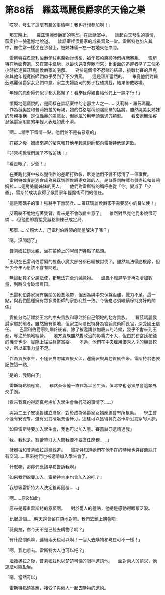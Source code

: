 # 第88話　羅茲瑪麗侯爵家的天倫之樂

「哎呀，發生了這麼有趣的事情啊！我也好想參加啊！」

　那天晚上。
　羅茲瑪麗侯爵家的宅邸。在談話室中。
　談起白天發生的事情，薇奧拉一臉遺憾地說道。
　談話室裡侯爵家的成員齊聚一堂。雷斯特也加入其中，像往常一樣坐在沙發上，被姊妹倆一左一右地夾在中間。

　雷斯特在巴雷利伯爵領結束魔物討伐後，被年輕的魔術師們挑戰賽跑。
　雷斯特在地面奔跑，又在空中飛馳，以最快速度奔馳而來，比後面的追趕者早了三個多小時抵達羅茲瑪麗侯爵家的宅邸。
　對於這個慘不忍睹的結果，挑戰比賽的尼克和其他年輕魔術師們似乎受到了不少責罵。
　這是理所當然的。
　畢竟他們對羅茲瑪麗侯爵家女兒們中意、家主夫婦認可的男子找碴挑戰，結果慘敗收場。

「年輕的魔術師們似乎都太鬆懈了！看來我得親自給他們上一課才行！」

　憤慨地這麼說的，是同樣在談話室中的宅邸主人之一……艾莉絲・羅茲瑪麗。
　作為薇奧拉和普莉姆拉的母親，她的性格堪稱頭腦簡單的猛將。雖然與美女姊妹的母親相稱，是位豔麗的美魔女，但她屬於用拳頭溝通的類型。
　看來她無法容忍侯爵家附屬的年輕人表現如此不濟。

「啊……請手下留情一點。他們並不是有惡意的」

　在那之後，姍姍來遲的尼克和其他年輕魔術師都向雷斯特低頭道歉。

『非常抱歉我們說了不敬的話！』

『看走眼了，少爺！』

　在賽跑比賽中被以壓倒性的差距打敗後，尼克他們不得不認清了一個事實。
　雷斯特確實是適合成為羅茲瑪麗侯爵家女婿的人。是值得同時擁有薇奧拉和普莉姆拉……這對美麗姊妹的男人。
　他們對雷斯特的稱呼也從「你」變成了「少爺」，雷斯特成功贏得了侯爵家年輕魔術師們的信任。

「這是兩碼子的事！強將手下無弱兵……羅茲瑪麗侯爵家不需要弱小的魔法使！」

　艾莉絲不悅地抱著雙臂，看來是不會改變主意了。
　雖然對尼克他們來說很可憐……但他們即將接受嚴格訓練已成定局。

「那麼……父親大人，巴雷利伯爵領的問題解決了嗎？」

「嗯，沒問題了」

　普莉姆拉問父親，坐在搖椅上的阿爾巴特點了點頭。

「出現在巴雷利伯爵領的蝗蟲小魔大部分都已經被討伐了。雖然無法徹底根除，但至少今年內應該不會有問題」

　無論動員多少魔法使，都無法完全消滅魔物。
　蝗蟲小魔遲早會再次增加數量，到時又會破壞農田。

「巴雷利伯爵家擁有廣闊的穀倉地帶，但因為與中央保持距離，戰力不足。這一點，與我們這種擁有眾多魔術師的家族利益一致。今後也必須繼續保持良好的關係」

　貴族分為活躍於王宮的中央貴族和專注於自己領地的地方貴族。
　羅茲瑪麗侯爵家屬於前者。雖然擁有領地，但家主阿爾巴特身為宮廷魔術師長官，深受國王信任。
　巴雷利伯爵家則屬於後者。除了被邀請參加慶典的時候，幾乎不會來到王都，專注於領地經營。
　地方貴族雖然對政治的影響力不大，但由於在宮廷花錢的機會也少，實際上往往相當富裕。
　不過，他們在中央雇用優秀人才的機會較少，所以軍事力量不足。

「作為貴族家主，不僅要與附庸貴族交流，還需要與其他貴族往來。雷斯特君也要記住這一點」

「是的，我明白了」

　雷斯特點頭應答。
　雖然至今他一直作為平民生活，但將來也必須學會這類外交手腕。

（看來我真的得認真考慮加入學生會執行部的事情了……）

　與第二王子安德魯建立聯繫，對於成為侯爵家女婿應該會有所幫助。
　學生會不僅有安德魯，還有公爵令嬢賽蕾絲汀。這樣可以獲得與克洛卡斯公爵家的人脈。

「如果雷斯特要加入學生會，我也可以加入哦。賽蕾絲汀邀請過我」

「我、我也是。賽蕾絲汀大人問我要不要擔任庶務……」

　薇奧拉和普莉姆拉這樣說道。
　雷斯特知道她們在他不在的時候也與賽蕾絲汀有交流……原來她們也被邀請加入學生會了。

「什麼嘛，那你們應該早點告訴我啊」

「如果我們說要加入，雷斯特肯定也會加入的吧？」

「我想等雷斯特大人決定後再回覆……」

「啊……原來如此」

　原來是尊重雷斯特的意願啊。
　對於兩人的體貼，他總是感動得眼眶泛淚。

「比起這個……明天還會留在領地對吧。我們去鎮上購物吧」

「薇奧拉，你今天不是已經去購物了嗎？」

「有什麼關係嘛，連續兩天也可以啊！一個人去購物和現在可不一樣！」

「啊，我也想去。雷斯特大人也可以吧？」

　繼薇奧拉之後，普莉姆拉也以楚楚可憐的眼神邀請他。
　面對兩人的請求，他怎麼可能拒絕。

「嗯，當然可以」

　雷斯特點頭答應，接受了與兩人一起去購物的邀約。